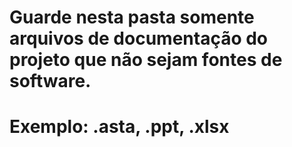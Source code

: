 # Guarde nesta pasta somente arquivos de documentação do projeto que não sejam fontes de software. 
# Exemplo: .asta, .ppt, .xlsx

